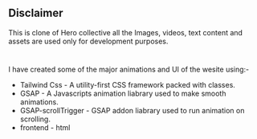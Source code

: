 ## Disclaimer

This is clone of Hero collective all the Images, videos, text content and assets are used only for development purposes.


# 
I have created some of the major animations and UI of the wesite using:-

* Tailwind Css - A utility-first CSS framework packed with classes.
* GSAP - A Javascripts animation liabrary used to make smooth animations.
* GSAP-scrollTrigger - GSAP addon liabrary used to run animation on scrolling.
* frontend - html
